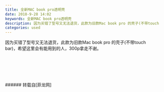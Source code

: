 ```yaml
---
title: 全新MAC book pro透明壳
date: 2018-9-28 14:02
keywords: 全新MAC book pro透明壳
description: 因为买错了型号又无法退货，此款为旧款Mac book pro 的壳子(不带touch bar)，希望这里会有能用到的人，300p拿走不谢。
categories: used
---
```

<td class="t_f" id="postmessage_1897586">

因为买错了型号又无法退货，此款为旧款Mac book pro 的壳子(不带touch bar)，希望这里会有能用到的人，300p拿走不谢。<br/>
<img alt="" border="0" class="zoom" data-cf-modified-6555c07c48b8bd804d1592ad-="" file="http://www.flw.ph/data/appbyme/upload/image/201809/28/tprLLPwGp9ZB.jpg" id="aimg_y8Fqq" lazyloadthumb="1" onclick="" onmouseover="" src="http://www.flw.ph/data/appbyme/upload/image/201809/28/tprLLPwGp9ZB.jpg"/><br/>
<br/>
<img alt="" border="0" class="zoom" data-cf-modified-6555c07c48b8bd804d1592ad-="" file="http://www.flw.ph/data/appbyme/upload/image/201809/28/rDzi4mFVQbYy.jpg" id="aimg_yd37p" lazyloadthumb="1" onclick="" onmouseover="" src="http://www.flw.ph/data/appbyme/upload/image/201809/28/rDzi4mFVQbYy.jpg"/><br/>
<br/>
<img alt="" border="0" class="zoom" data-cf-modified-6555c07c48b8bd804d1592ad-="" file="http://www.flw.ph/data/appbyme/upload/image/201809/28/fypaJfpoaZVf.jpg" id="aimg_yj535" lazyloadthumb="1" onclick="" onmouseover="" src="http://www.flw.ph/data/appbyme/upload/image/201809/28/fypaJfpoaZVf.jpg"/><br/>
<br/>
<img alt="" border="0" class="zoom" data-cf-modified-6555c07c48b8bd804d1592ad-="" file="http://www.flw.ph/data/appbyme/upload/image/201809/28/5XAjFyzTSeAX.jpg" id="aimg_Nz2R5" lazyloadthumb="1" onclick="" onmouseover="" src="http://www.flw.ph/data/appbyme/upload/image/201809/28/5XAjFyzTSeAX.jpg"/><br/>
<br/>
<img alt="" border="0" class="zoom" data-cf-modified-6555c07c48b8bd804d1592ad-="" file="http://www.flw.ph/data/appbyme/upload/image/201809/28/plP4SrNovkQ0.jpg" id="aimg_W7u3U" lazyloadthumb="1" onclick="" onmouseover="" src="http://www.flw.ph/data/appbyme/upload/image/201809/28/plP4SrNovkQ0.jpg"/><br/>
<br/>
</td>
###### 转载自[菲龙网]